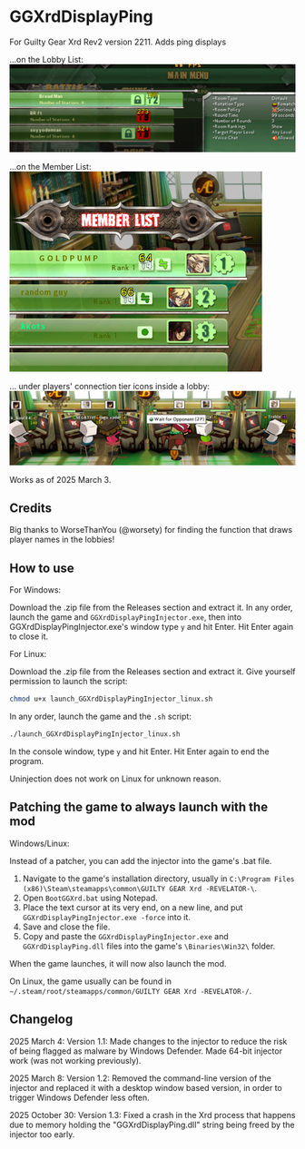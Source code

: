 # GGXrdDisplayPing

For Guilty Gear Xrd Rev2 version 2211. Adds ping displays

...on the Lobby List:  
![Image could not be loaded](screen1.png)

...on the Member List:  
![Image could not be loaded](screen2.png)

... under players' connection tier icons inside a lobby:  
![Image could not be loaded](screen3.png)

Works as of 2025 March 3.

## Credits

Big thanks to WorseThanYou (@worsety) for finding the function that draws player names in the lobbies!

## How to use

For Windows:

Download the .zip file from the Releases section and extract it. In any order, launch the game and `GGXrdDisplayPingInjector.exe`, then into GGXrdDisplayPingInjector.exe's window type `y` and hit Enter. Hit Enter again to close it.

For Linux:

Download the .zip file from the Releases section and extract it. Give yourself permission to launch the script:

```bash
chmod u+x launch_GGXrdDisplayPingInjector_linux.sh
```

In any order, launch the game and the `.sh` script:

 ```bash
 ./launch_GGXrdDisplayPingInjector_linux.sh
 ```
 
 In the console window, type `y` and hit Enter. Hit Enter again to end the program.

Uninjection does not work on Linux for unknown reason.

## Patching the game to always launch with the mod

Windows/Linux:

Instead of a patcher, you can add the injector into the game's .bat file.

1) Navigate to the game's installation directory, usually in `C:\Program Files (x86)\Steam\steamapps\common\GUILTY GEAR Xrd -REVELATOR-\`.
2) Open `BootGGXrd.bat` using Notepad.
3) Place the text cursor at its very end, on a new line, and put `GGXrdDisplayPingInjector.exe -force` into it.
4) Save and close the file.
5) Copy and paste the `GGXrdDisplayPingInjector.exe` and `GGXrdDisplayPing.dll` files into the game's `\Binaries\Win32\` folder.

When the game launches, it will now also launch the mod.

On Linux, the game usually can be found in `~/.steam/root/steamapps/common/GUILTY GEAR Xrd -REVELATOR-/`.

## Changelog

2025 March 4: Version 1.1: Made changes to the injector to reduce the risk of being flagged as malware by Windows Defender. Made 64-bit injector work (was not working previously).

2025 March 8: Version 1.2: Removed the command-line version of the injector and replaced it with a desktop window based version, in order to trigger Windows Defender less often.

2025 October 30: Version 1.3: Fixed a crash in the Xrd process that happens due to memory holding the "GGXrdDisplayPing.dll" string being freed by the injector too early.